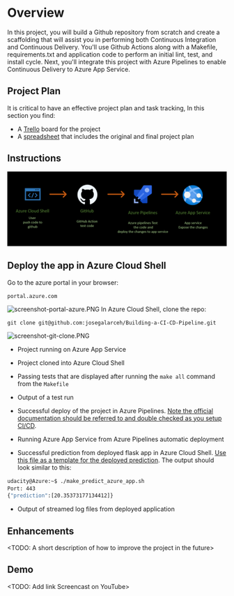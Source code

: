# Overview

In this project, you will build a Github repository from scratch and create a scaffolding that will assist you in performing both Continuous Integration and Continuous Delivery. You'll use Github Actions along with a Makefile, requirements.txt and application code to perform an initial lint, test, and install cycle. Next, you'll integrate this project with Azure Pipelines to enable Continuous Delivery to Azure App Service.

## Project Plan

It is critical to have an effective project plan and task tracking, In this section you find:

* A [Trello](https://trello.com/b/7QrYdgzR/udacity-building-a-ci-cd-pipeline) board for the project
* A [spreadsheet](https://github.com/josegalarceh/Building-a-CI-CD-Pipeline/blob/main/Udacity-Building-a-CI-CD-Pipeline-Q1-2021.xlsx) that includes the original and final project plan

## Instructions

![screenshot-architectural-diagram.PNG](evidence/screenshot-architectural-diagram2.PNG)

## Deploy the app in Azure Cloud Shell

Go to the azure portal in your browser:
```
portal.azure.com
```
![screenshot-portal-azure.PNG](screenshots/screenshot-portal-azure.PNG) 
In Azure Cloud Shell, clone the repo:
```
git clone git@github.com:josegalarceh/Building-a-CI-CD-Pipeline.git
```
![screenshot-git-clone.PNG](screenshots/screenshot-git-clone.PNG) 


* Project running on Azure App Service

* Project cloned into Azure Cloud Shell

* Passing tests that are displayed after running the `make all` command from the `Makefile`

* Output of a test run

* Successful deploy of the project in Azure Pipelines.  [Note the official documentation should be referred to and double checked as you setup CI/CD](https://docs.microsoft.com/en-us/azure/devops/pipelines/ecosystems/python-webapp?view=azure-devops).

* Running Azure App Service from Azure Pipelines automatic deployment

* Successful prediction from deployed flask app in Azure Cloud Shell.  [Use this file as a template for the deployed prediction](https://github.com/udacity/nd082-Azure-Cloud-DevOps-Starter-Code/blob/master/C2-AgileDevelopmentwithAzure/project/starter_files/flask-sklearn/make_predict_azure_app.sh).
The output should look similar to this:

```bash
udacity@Azure:~$ ./make_predict_azure_app.sh
Port: 443
{"prediction":[20.35373177134412]}
```

* Output of streamed log files from deployed application

> 

## Enhancements

<TODO: A short description of how to improve the project in the future>

## Demo 

<TODO: Add link Screencast on YouTube>


